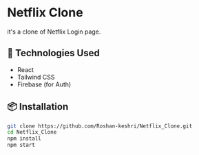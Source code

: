 # Netflix Clone

it's a clone of Netflix Login page.

## 🚀 Technologies Used
- React
- Tailwind CSS
- Firebase (for Auth)

## 📦 Installation

```bash
git clone https://github.com/Roshan-keshri/Netflix_Clone.git
cd Netflix_Clone
npm install
npm start

